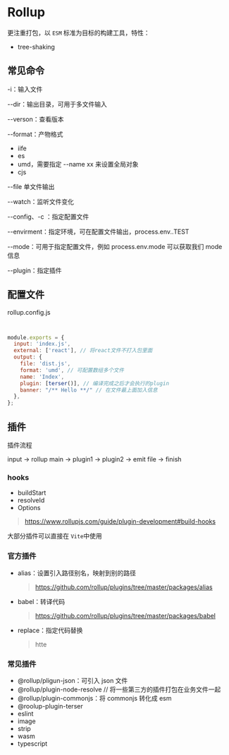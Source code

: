 # Rollup

更注重打包，以 `ESM` 标准为目标的构建工具，特性：

- tree-shaking



## 常见命令

-i：输入文件

--dir：输出目录，可用于多文件输入

--verson：查看版本

--format：产物格式

- iife
- es
- umd，需要指定 --name xx 来设置全局对象
- cjs

--file 单文件输出

--watch：监听文件变化

--config、-c ：指定配置文件

--envirment：指定环境，可在配置文件输出，process.env..TEST

--mode：可用于指定配置文件，例如 process.env.mode 可以获取我们 mode 信息

--plugin：指定插件



## 配置文件

rollup.config.js

```js


module.exports = {
  input: 'index.js',
  external: ['react'], // 将react文件不打入包里面
  output: {
    file: 'dist.js',
    format: 'umd', // 可配置数组多个文件
    name: 'Index',
    plugin: [terser()], // 编译完成之后才会执行的plugin
    banner: "/** Hello **/" // 在文件最上面加入信息
  },
};

```



## 插件

插件流程

input -> rollup main -> plugin1 -> plugin2 -> emit file -> finish



### hooks

- buildStart
- resolveId
- Options

> https://www.rollupjs.com/guide/plugin-development#build-hooks

大部分插件可以直接在 `Vite`中使用



### 官方插件

- alias：设置引入路径别名，映射到别的路径

  > https://github.com/rollup/plugins/tree/master/packages/alias

- babel：转译代码

  > https://github.com/rollup/plugins/tree/master/packages/babel

- replace：指定代码替换

  > htte



### 常见插件

- @rollup/pligun-json：可引入 json 文件
- @rollup/plugin-node-resolve // 将一些第三方的插件打包在业务文件一起 
- @rollup/plugin-commonjs：将 commonjs 转化成 esm 
- @roolup-plugin-terser
- eslint
- image
- strip
- wasm
- typescript

